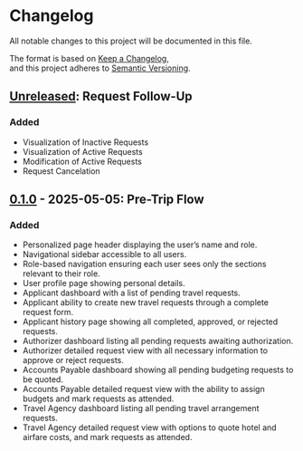 # Changelog

All notable changes to this project will be documented in this file.

The format is based on [Keep a Changelog](https://keepachangelog.com/en/1.1.0/),  
and this project adheres to [Semantic Versioning](https://semver.org/spec/v2.0.0.html).

## [Unreleased]: Request Follow-Up

### Added

- Visualization of Inactive Requests
- Visualization of Active Requests
- Modification of Active Requests
- Request Cancelation

## [0.1.0] - 2025-05-05: Pre-Trip Flow

### Added

- Personalized page header displaying the user’s name and role.
- Navigational sidebar accessible to all users.
- Role-based navigation ensuring each user sees only the sections relevant to their role.
- User profile page showing personal details.
- Applicant dashboard with a list of pending travel requests.
- Applicant ability to create new travel requests through a complete request form.
- Applicant history page showing all completed, approved, or rejected requests.
- Authorizer dashboard listing all pending requests awaiting authorization.
- Authorizer detailed request view with all necessary information to approve or reject requests.  
- Accounts Payable dashboard showing all pending budgeting requests to be quoted.
- Accounts Payable detailed request view with the ability to assign budgets and mark requests as attended.
- Travel Agency dashboard listing all pending travel arrangement requests.
- Travel Agency detailed request view with options to quote hotel and airfare costs, and mark requests as attended.

[unreleased]: https://github.com/101-Coconsulting/TC3005B.501-Frontend/compare/v0.1.0...HEAD  
[0.1.0]: https://github.com/101-Coconsulting/TC3005B.501-Frontend/releases/tag/v0.1.0
